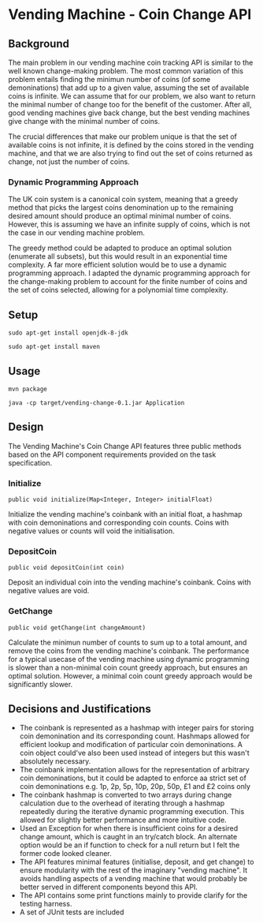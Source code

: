 # Vending Machine - Coin Change API

## Background

The main problem in our vending machine coin tracking API is similar to the well known change-making problem. The most common variation of this problem entails finding the minimun number of coins (of some demoninations) that add up to a given value, assuming the set of available coins is infinite. We can assume that for our problem, we also want to return the minimal number of change too for the benefit of the customer. After all, good vending machines give back change, but the best vending machines give change with the minimal number of coins.

The crucial differences that make our problem unique is that the set of available coins is not infinite, it is defined by the coins stored in the vending machine, and that we are also trying to find out the set of coins returned as change, not just the number of coins.

### Dynamic Programming Approach

The UK coin system is a canonical coin system, meaning that a greedy method that picks the largest coins denomination up to the remaining desired amount should produce an optimal minimal number of coins. However, this is assuming we have an infinite supply of coins, which is not the case in our vending machine problem.

The greedy method could be adapted to produce an optimal solution (enumerate all subsets), but this would result in an exponential time complexity. A far more efficient solution would be to use a dynamic programming approach. I adapted the dynamic programming approach for the change-making problem to account for the finite number of coins and the set of coins selected, allowing for a polynomial time complexity.

## Setup
`sudo apt-get install openjdk-8-jdk` 

`sudo apt-get install maven` 
## Usage
`mvn package` 

`java -cp target/vending-change-0.1.jar Application` 

## Design

The Vending Machine's Coin Change API features three public methods based on the API component requirements provided on the task specification. 

### Initialize
`public void initialize(Map<Integer, Integer> initialFloat)`

Initialize the vending machine's coinbank with an initial float, a hashmap with coin demoninations and corresponding coin counts. Coins with negative values or counts will void the initialisation.

### DepositCoin
`public void depositCoin(int coin)` 

Deposit an individual coin into the vending machine's coinbank. Coins with negative values are void.

### GetChange
`public void getChange(int changeAmount)` 

Calculate the minimun number of counts to sum up to a total amount, and remove the coins from the vending machine's coinbank. The performance for a typical usecase of the vending machine using dynamic programming is slower than a non-minimal coin count greedy approach, but ensures an optimal solution. However, a minimal coin count greedy approach would be significantly slower.

## Decisions and Justifications

* The coinbank is represented as a hashmap with integer pairs for storing coin demonination and its corresponding count. Hashmaps allowed for efficient lookup and modification of particular coin demoninations. A coin object could've also been used instead of integers but this wasn't absolutely necessary.
* The coinbank implementation allows for the representation of arbitrary coin demoninations, but it could be adapted to enforce aa strict set of coin demoninations e.g. 1p, 2p, 5p, 10p, 20p, 50p, £1 and £2 coins only
* The coinbank hashmap is converted to two arrays during change calculation due to the overhead of iterating through a hashmap repeatedly during the iterative dynamic programming execution. This allowed for slightly better performance and more intuitive code.
* Used an Exception for when there is insufficient coins for a desired change amount, which is caught in an try/catch block. An alternate option would be an if function to check for a null return but I felt the former code looked cleaner. 
* The API features minimal features (initialise, deposit, and get change) to ensure modularity with the rest of the imaginary "vending machine". It avoids handling aspects of a vending machine that would probably be better served in different components beyond this API. 
* The API contains some print functions mainly to provide clarify for the testing harness.
* A set of JUnit tests are included 